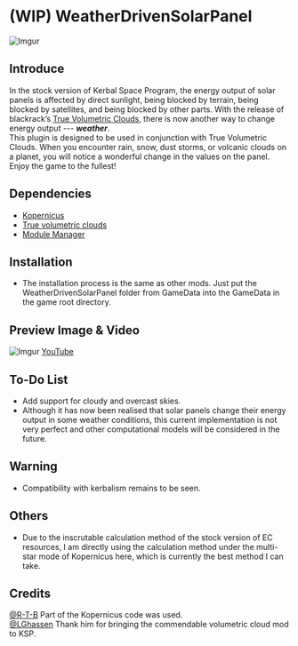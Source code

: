 # (WIP) WeatherDrivenSolarPanel

![Imgur](https://imgur.com/2ZKa9yD.jpg)

## Introduce

In the stock version of Kerbal Space Program, the energy output of solar panels is affected by direct sunlight, being blocked by terrain, being blocked by satellites, and being blocked by other parts. With the release of blackrack’s [True Volumetric Clouds](https://www.patreon.com/blackrack/posts), there is now another way to change energy output --- ***weather***. <br>This plugin is designed to be used in conjunction with True Volumetric Clouds. When you encounter rain, snow, dust storms, or volcanic clouds on a planet, you will notice a wonderful change in the values on the panel. Enjoy the game to the fullest!


## Dependencies

- [Kopernicus](https://github.com/Kopernicus/Kopernicus)
- [True volumetric clouds](https://www.patreon.com/blackrack/posts)
- [Module Manager](https://forum.kerbalspaceprogram.com/topic/50533-18x-112x-module-manager-423-july-03th-2023-fireworks-season/)

## Installation
- The installation process is the same as other mods. Just put the WeatherDrivenSolarPanel folder from GameData into the GameData in the game root directory. 


## Preview Image & Video
![Imgur](https://imgur.com/WsDzsv7.jpg)
[YouTube](https://youtu.be/IKnQO8X81A4?si=3_P_wxlH7WFWAL_2) 

## To-Do List
- Add support for cloudy and overcast skies.
- Although it has now been realised that solar panels change their energy output in some weather conditions, this current implementation is not very perfect and other computational models will be considered in the future.

## Warning
- Compatibility with kerbalism remains to be seen.

## Others
- Due to the inscrutable calculation method of the stock version of EC resources, I am directly using the calculation method under the multi-star mode of Kopernicus here, which is currently the best method I can take.

## Credits
[@R-T-B](https://github.com/R-T-B)      Part of the Kopernicus code was used.
<br>[@LGhassen](https://github.com/LGhassen)      Thank him for bringing the commendable volumetric cloud mod to KSP.
